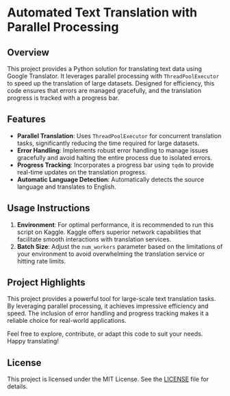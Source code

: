 # Automated Text Translation with Parallel Processing

## Overview

This project provides a Python solution for translating text data using Google Translator. It leverages parallel processing with `ThreadPoolExecutor` to speed up the translation of large datasets. Designed for efficiency, this code ensures that errors are managed gracefully, and the translation progress is tracked with a progress bar.

## Features

- **Parallel Translation**: Uses `ThreadPoolExecutor` for concurrent translation tasks, significantly reducing the time required for large datasets.
- **Error Handling**: Implements robust error handling to manage issues gracefully and avoid halting the entire process due to isolated errors.
- **Progress Tracking**: Incorporates a progress bar using `tqdm` to provide real-time updates on the translation progress.
- **Automatic Language Detection**: Automatically detects the source language and translates to English.

## Usage Instructions

1. **Environment**: For optimal performance, it is recommended to run this script on Kaggle. Kaggle offers superior network capabilities that facilitate smooth interactions with translation services.
2. **Batch Size**: Adjust the `num_workers` parameter based on the limitations of your environment to avoid overwhelming the translation service or hitting rate limits.

## Project Highlights

This project provides a powerful tool for large-scale text translation tasks. By leveraging parallel processing, it achieves impressive efficiency and speed. The inclusion of error handling and progress tracking makes it a reliable choice for real-world applications.

Feel free to explore, contribute, or adapt this code to suit your needs. Happy translating!

## License

This project is licensed under the MIT License. See the [LICENSE](LICENSE) file for details.

